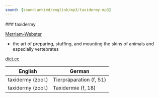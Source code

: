 ```yaml
---
sound: [sound:ankimd/english/mp3/taxidermy.mp3]
---
```


\### taxidermy

[Merriam-Webster](https://www.merriam-webster.com/dictionary/taxidermy)

- the art of preparing, stuffing, and mounting the skins of animals and especially vertebrates

[dict.cc](https://www.dict.cc/taxidermy)

| English        | German       |
| -------------- | ------------ |
| taxidermy (zool.) | Tierpräparation (f, 51) |
| taxidermy (zool.) | Taxidermie (f, 18) |
